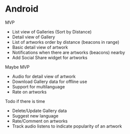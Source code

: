 Android
=======

MVP

* List view of Galleries (Sort by Distance)
* Detail view of Gallery 
* List of artworks order by distance (beacons in range)
* Basic detail view of artwork
* Notifications when there are artworks (beacons) nearby
* Add Social Share widget for artworks


Maybe MVP

* Audio for detail view of artwork
* Download Gallery data for offline use
* Support for multilanguage
* Rate on artworks

Todo if there is time

* Delete/Update Gallery data
* Suggest new language
* Rate/Comment on artworks
* Track audio listens to indicate popularity of an artwork

